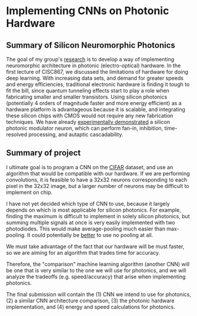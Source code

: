 # Implementing CNNs on Photonic Hardware

## Summary of Silicon Neuromorphic Photonics
The goal of my group's [research](https://www.queensu.ca/physics/shastrilab/home) is to develop a way of implementing neuromorphic architecture in photonic (electro-optical) hardware. In the first lecture of CISC867, we discussed the limitations of hardware for doing deep learning. With increasing data sets, and demand for greater speeds and energy efficiencies, traditional electronic hardware is finding it tough to fit the bill, since quantum tunneling effects start to play a role when fabricating smaller and smaller transistors. Using silicon photonics (potentially 4 orders of magnitude faster and more energy efficient) as a hardware platform is advantageous because it is scalable, and integrating these silicon chips with CMOS would not require any new fabrication techniques. We have already [experimentally demonstrated](https://arxiv.org/abs/1812.11898) a silicon photonic modulator neuron, which can perform fan-in, inhibition, time-resolved processing, and autaptic cascadability.


## Summary of project
I ultimate goal is to program a CNN on the [CIFAR](https://www.cs.toronto.edu/~kriz/cifar.html) dataset, and use an algorithm that would be compatible with our hardware. If we are performing convolutions, it is feasible to have a 32x32 neurons corresponding to each pixel in the 32x32 image, but a larger number of neurons may be difficult to implement on chip.

I have not yet decided which type of CNN to use, because it largely depends on which is most applicable for silicon photonics. For example, finding the maximum is difficult to implement in solely silicon photonics, but summing multiple signals at once is very easily implemented with two photodiodes. This would make average-pooling much easier than max-pooling. It could potentially be [better](https://arxiv.org/abs/1412.6806) to use no pooling at all.

We must take advantage of the fact that our hardware will be must faster, so we are aiming for an algorithm that trades time for accuracy.

Therefore, the "comparison" machine learning algorithm (another CNN) will be one that is very similar to the one we will use for photonics, and we will analyze the tradeoffs (e.g. speed/accuracy) that arise when implementing photonics.

The final submission will contain the (1) CNN we intend to use for photonics, (2) a similar CNN architecture comparison, (3)
the photonic hardware implementation, and (4) energy and speed calculations for photonics.
